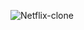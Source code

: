 ![Netflix-clone](https://github.com/wesleyvelloso/bootcamp-DIOcarrefour/blob/main/Netflix-Clone/netflix-clone.gif)
